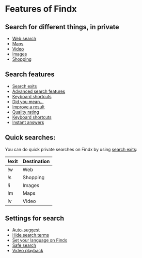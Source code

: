 # Features of Findx 
  
## Search for different things, in private
- [Web search](/en/websearch)
- [Maps](/en/maps)
- [Video](/en/features/video)
- [Images](/en/features/images)
- [Shopping](/en/features/shopping)  

## Search features  
- [Search exits](/en/search-exits)
- [Advanced search features](/en/features/advanced-search)
- [Keyboard shortcuts](/en/features/keyboard-shortcuts)
- [Did you mean...](/en/features/did-you-mean)   
- [Improve a result](/en/improvesearch/improve-result)
- [Quality rating](/en/improvesearch/rate-result)
- [Keyboard shortcuts](/en/features/keyboard-shortcuts)
- [Instant answers](/en/settings/instant-answer)

## Quick searches:
You can do quick private searches on Findx by using [search exits](/en/search-exits):

| !exit | Destination |
| ------------- | ------------- | 
| !w  | Web | 
| !s  | Shopping | 
| !i  | Images | 
| !m  | Maps | 
| !v  | Video |

## Settings for search
- [Auto-suggest](/en/settings/auto-suggest)
- [Hide search terms](/en/settings/hide-search-terms)
- [Set your language on Findx](/en/settings/languagedetection)  
- [Safe search](/en/settings/safesearch)
- [Video playback](/en/settings/video-playback)
